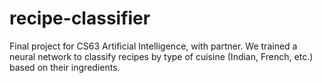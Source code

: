 # recipe-classifier
Final project for CS63 Artificial Intelligence, with partner. We trained a neural network to classify recipes by type of cuisine (Indian, French, etc.) based on their ingredients.

